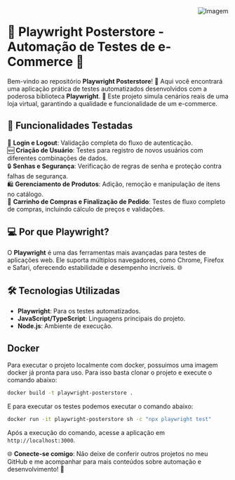 <div align="center">
  <img align="right" src="https://github.com/CaahG/playwright-posterstore/blob/usuarioduplicado/Beige%20Brown%20Texture%20Cute%20Cottagecore%20June%202023%20Organizer%20Desktop%20Wallpaper.gif" alt="Imagem" />
</div>

# 🛒 Playwright Posterstore - Automação de Testes de e-Commerce 🧪  

Bem-vindo ao repositório **Playwright Posterstore**! 🎉 Aqui você encontrará uma aplicação prática de testes automatizados desenvolvidos com a poderosa biblioteca **Playwright**. 🚀 Este projeto simula cenários reais de uma loja virtual, garantindo a qualidade e funcionalidade de um e-commerce.  

## 🧩 Funcionalidades Testadas  
🔑 **Login e Logout**: Validação completa do fluxo de autenticação.  
🆕 **Criação de Usuário**: Testes para registro de novos usuários com diferentes combinações de dados.  
🔒 **Senhas e Segurança**: Verificação de regras de senha e proteção contra falhas de segurança.  
🛍️ **Gerenciamento de Produtos**: Adição, remoção e manipulação de itens no catálogo.  
🛒 **Carrinho de Compras e Finalização de Pedido**: Testes de fluxo completo de compras, incluindo cálculo de preços e validações.  

## 💻 Por que Playwright?  
O **Playwright** é uma das ferramentas mais avançadas para testes de aplicações web. Ele suporta múltiplos navegadores, como Chrome, Firefox e Safari, oferecendo estabilidade e desempenho incríveis. 🌐  

## 🛠️ Tecnologias Utilizadas  
- **Playwright**: Para os testes automatizados.  
- **JavaScript/TypeScript**: Linguagens principais do projeto.  
- **Node.js**: Ambiente de execução. 

## Docker
Para executar o projeto localmente com docker, possuimos uma imagem docker já pronta para uso.
Para isso basta clonar o projeto e execute o comando abaixo:

```bash
docker build -t playwright-posterstore .
```

E para executar os testes podemos executar o comando abaixo:

```bash
docker run -it playwright-posterstore sh -c "npx playwright test"
```

Após a execução do comando, acesse a aplicação em `http://localhost:3000`.

 

🌐 **Conecte-se comigo**: Não deixe de conferir outros projetos no meu GitHub e me acompanhar para mais conteúdos sobre automação e desenvolvimento! 🚀  
